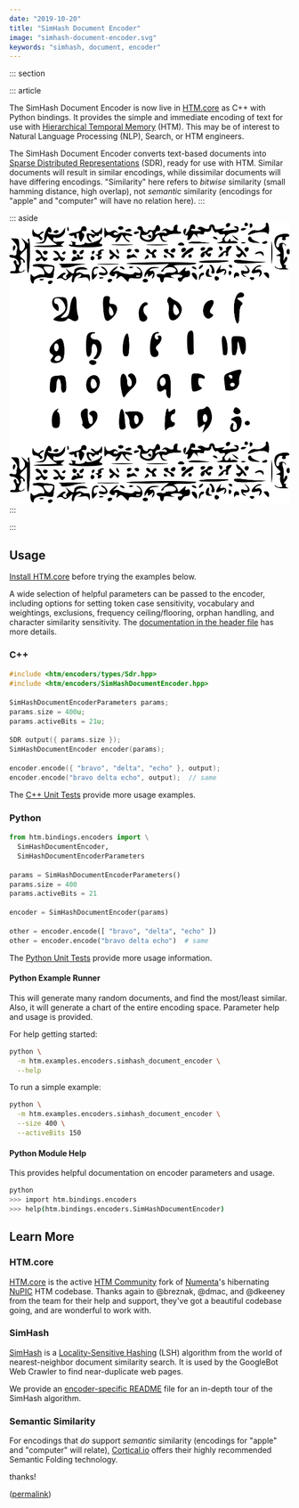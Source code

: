 ```yaml
---
date: "2019-10-20"
title: "SimHash Document Encoder"
image: "simhash-document-encoder.svg"
keywords: "simhash, document, encoder"
---
```


::: section

::: article

The SimHash Document Encoder is now live in [HTM.core][htm-core] as C++
with Python bindings. It provides the simple and immediate encoding of text for
use with [Hierarchical Temporal Memory][htm] (HTM). This may be of interest to
Natural Language Processing (NLP), Search, or HTM engineers.

The SimHash Document Encoder converts text-based documents into
[Sparse Distributed Representations][sdr] (SDR), ready for use with HTM.
Similar documents will result in similar encodings, while dissimilar documents
will have differing encodings. "Similarity" here refers to *bitwise*
similarity (small hamming distance, high overlap), not *semantic* similarity
(encodings for "apple" and "computer" will have no relation here).
:::

::: aside
![Abstract Text Artwork](simhash-document-encoder.svg)
:::

:::

## Usage

[Install HTM.core][htm-core] before trying the examples below.

A wide selection of helpful parameters can be passed to the encoder, including
options for setting token case sensitivity, vocabulary and weightings,
exclusions, frequency ceiling/flooring, orphan handling, and character
similarity sensitivity. The [documentation in the header file][encoder-cpp]
has more details.

### C++

```cpp
#include <htm/encoders/types/Sdr.hpp>
#include <htm/encoders/SimHashDocumentEncoder.hpp>

SimHashDocumentEncoderParameters params;
params.size = 400u;
params.activeBits = 21u;

SDR output({ params.size });
SimHashDocumentEncoder encoder(params);

encoder.encode({ "bravo", "delta", "echo" }, output);
encoder.encode("bravo delta echo", output);  // same
```

The [C++ Unit Tests][encoder-cpp-test] provide more usage examples.

### Python

```python
from htm.bindings.encoders import \
  SimHashDocumentEncoder,
  SimHashDocumentEncoderParameters

params = SimHashDocumentEncoderParameters()
params.size = 400
params.activeBits = 21

encoder = SimHashDocumentEncoder(params)

other = encoder.encode([ "bravo", "delta", "echo" ])
other = encoder.encode("bravo delta echo")  # same
```

The [Python Unit Tests][encoder-py-test] provide more usage information.

#### Python Example Runner

This will generate many random documents, and find the most/least similar.
Also, it will generate a chart of the entire encoding space. Parameter help
and usage is provided.

For help getting started:

```bash
python \
  -m htm.examples.encoders.simhash_document_encoder \
  --help
```

To run a simple example:

```bash
python \
  -m htm.examples.encoders.simhash_document_encoder \
  --size 400 \
  --activeBits 150
```

#### Python Module Help

This provides helpful documentation on encoder parameters and usage.

```bash
python
>>> import htm.bindings.encoders
>>> help(htm.bindings.encoders.SimHashDocumentEncoder)
```

## Learn More

### HTM.core

[HTM.core][htm-core] is the active [HTM Community][htm-community] fork of
[Numenta][numenta]'s hibernating [NuPIC][nupic] HTM codebase. Thanks again to
@breznak, @dmac, and @dkeeney from the team for their help and support, they've
got a beautiful codebase going, and are wonderful to work with.

### SimHash

[SimHash][simhash] is a [Locality-Sensitive Hashing][lsh] (LSH) algorithm from
the world of nearest-neighbor document similarity search. It is used by the
GoogleBot Web Crawler to find near-duplicate web pages.

We provide an [encoder-specific README][encoder-readme] file for an in-depth
tour of the SimHash algorithm.

### Semantic Similarity

For encodings that *do* support *semantic* similarity (encodings for
"apple" and "computer" will relate), [Cortical.io][cortical-io] offers their
highly recommended Semantic Folding technology.

thanks!

([permalink][lvx-simhash-document])

[cortical-io]: https://cortical.io
[encoder-cpp]: https://github.com/htm-community/htm.core/blob/master/src/htm/encoders/SimHashDocumentEncoder.hpp
[encoder-cpp-test]: https://github.com/htm-community/htm.core/blob/master/src/test/unit/encoders/SimHashDocumentEncoderTest.cpp
[encoder-readme]: https://github.com/htm-community/htm.core/blob/master/src/htm/encoders/SimHashDocumentEncoder.README.md
[encoder-py]: https://github.com/htm-community/htm.core/blob/master/bindings/py/cpp_src/bindings/encoders/py_SimHashDocumentEncoder.cpp
[encoder-py-test]: https://github.com/htm-community/htm.core/blob/master/bindings/py/tests/encoders/simhash_document_encoder_test.py
[htm]: https://numenta.com/machine-intelligence-technology/
[htm-community]: https://discourse.numenta.org/
[htm-core]: https://github.com/htm-community/htm.core#readme
[lsh]: https://en.wikipedia.org/wiki/Locality-sensitive_hashing
[lvx-simhash-document]: https://luxrota.com/simhash-document-encoder
[numenta]: https://numenta.com
[nupic]: https://github.com/numenta/nupic#readme
[sdr]: https://numenta.com/neuroscience-research/sparse-distributed-representations/
[simhash]: https://en.wikipedia.org/wiki/SimHash
